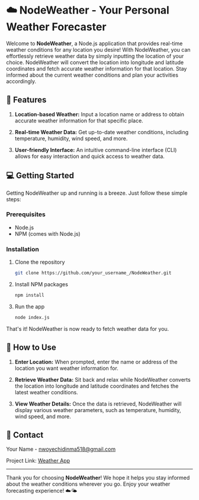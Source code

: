 # ☁️ NodeWeather - Your Personal Weather Forecaster

Welcome to **NodeWeather**, a Node.js application that provides real-time weather conditions for any location you desire! With NodeWeather, you can effortlessly retrieve weather data by simply inputting the location of your choice. NodeWeather will convert the location into longitude and latitude coordinates and fetch accurate weather information for that location. Stay informed about the current weather conditions and plan your activities accordingly.

## 🌟 Features

1. **Location-based Weather:** Input a location name or address to obtain accurate weather information for that specific place.

2. **Real-time Weather Data:** Get up-to-date weather conditions, including temperature, humidity, wind speed, and more.

3. **User-friendly Interface:** An intuitive command-line interface (CLI) allows for easy interaction and quick access to weather data.

## 💻 Getting Started

Getting NodeWeather up and running is a breeze. Just follow these simple steps:

### Prerequisites

- Node.js
- NPM (comes with Node.js)

### Installation

1. Clone the repository
   ```sh
   git clone https://github.com/your_username_/NodeWeather.git
   ```

2. Install NPM packages
   ```sh
   npm install
   ```

3. Run the app
   ```sh
   node index.js
   ```

That's it! NodeWeather is now ready to fetch weather data for you.

## 🎯 How to Use

1. **Enter Location:** When prompted, enter the name or address of the location you want weather information for.

2. **Retrieve Weather Data:** Sit back and relax while NodeWeather converts the location into longitude and latitude coordinates and fetches the latest weather conditions.

3. **View Weather Details:** Once the data is retrieved, NodeWeather will display various weather parameters, such as temperature, humidity, wind speed, and more.


## 🤝 Contact

Your Name - nwoyechidinma518@gmail.com

Project Link: [Weather App](https://github.com/Chidinma-debug/Weather-node-app)

---

Thank you for choosing **NodeWeather**! We hope it helps you stay informed about the weather conditions wherever you go. Enjoy your weather forecasting experience! ☁️🌤️
